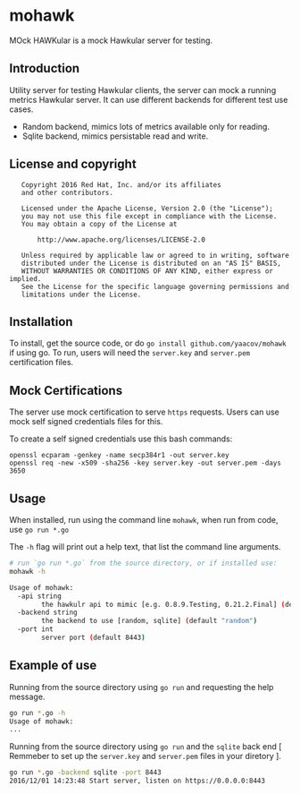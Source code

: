 # mohawk

MOck HAWKular is a mock Hawkular server for testing.

## Introduction

Utility server for testing Hawkular clients, the server can mock
a running metrics Hawkular server. It can use different backends for different test use cases.

  - Random backend, mimics lots of metrics available only for reading.
  - Sqlite backend, mimics persistable read and write.


## License and copyright

```
   Copyright 2016 Red Hat, Inc. and/or its affiliates
   and other contributors.

   Licensed under the Apache License, Version 2.0 (the "License");
   you may not use this file except in compliance with the License.
   You may obtain a copy of the License at

       http://www.apache.org/licenses/LICENSE-2.0

   Unless required by applicable law or agreed to in writing, software
   distributed under the License is distributed on an "AS IS" BASIS,
   WITHOUT WARRANTIES OR CONDITIONS OF ANY KIND, either express or implied.
   See the License for the specific language governing permissions and
   limitations under the License.
```

## Installation

To install, get the source code, or do ``go install github.com/yaacov/mohawk`` if using go.
To run, users will need the ``server.key`` and ``server.pem`` certification files.

## Mock Certifications

The server use mock certification to serve ``https`` requests. Users can use mock 
self signed credentials files for this. 

To create a self signed credentials use this bash commands:
```
openssl ecparam -genkey -name secp384r1 -out server.key
openssl req -new -x509 -sha256 -key server.key -out server.pem -days 3650
```

## Usage

When installed, run using the command line ``mohawk``, when run from code, use ``go run *.go``
 
The `-h` flag will print out a help text, that list the command line arguments.

```bash
# run `go run *.go` from the source directory, or if installed use:
mohawk -h

Usage of mohawk:
  -api string
    	the hawkulr api to mimic [e.g. 0.8.9.Testing, 0.21.2.Final] (default "0.21.0")
  -backend string
    	the backend to use [random, sqlite] (default "random")
  -port int
    	server port (default 8443)
```

## Example of use

Running from the source directory using ``go run`` and requesting the help message.

```bash
go run *.go -h
Usage of mohawk:
...
```

Running from the source directory using ``go run`` and the ``sqlite`` back end
[ Remmeber to set up the ``server.key`` and ``server.pem`` files in your diretory ].

```bash
go run *.go -backend sqlite -port 8443
2016/12/01 14:23:48 Start server, listen on https://0.0.0.0:8443
```

